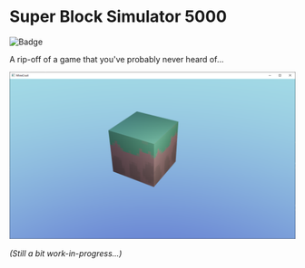 # Super Block Simulator 5000

![Badge](https://github.com/bencole12345/Super-Block-Simulator-5000/actions/workflows/rust.yml/badge.svg)

A rip-off of a game that you've probably never heard of...

![Screenshot](screenshots/screenshot-with-sky-background.png)

*(Still a bit work-in-progress...)*
